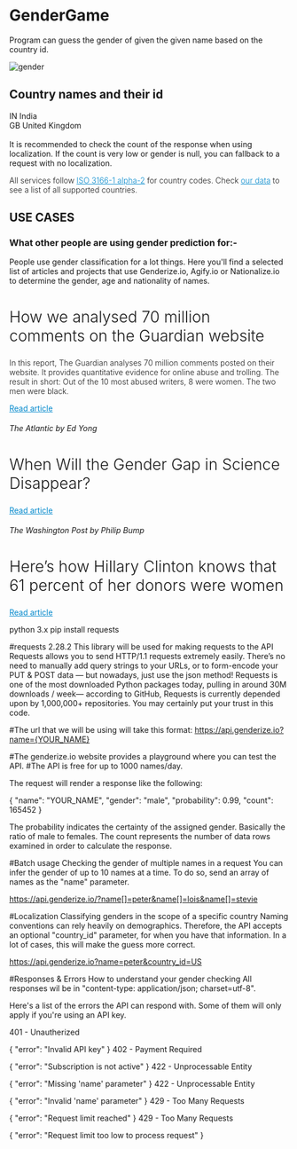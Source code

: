 # GenderGame
Program can guess the gender of given the given name based on the country id.

![gender](https://user-images.githubusercontent.com/29086241/228649894-ba8f7628-5d17-4a1b-879e-d0694910068f.png)

<h2>Country names and their id</h2>
IN  	India <br>
GB	United Kingdom <br> <br>
It is recommended to check the count of the response when using localization. If the count is very low or gender is null, you can fallback to a request with no localization.
<p class="MuiTypography-root MuiTypography-body1 MuiTypography-paragraph" style="font-weight: 300;">All services follow <a class="MuiTypography-root MuiLink-root MuiLink-underlineHover MuiTypography-colorPrimary" href="http://en.wikipedia.org/wiki/ISO_3166-1_alpha-2" style="color: rgb(0, 136, 204);">ISO 3166-1 alpha-2</a> for country codes. Check <a class="MuiTypography-root MuiLink-root MuiLink-underlineHover MuiTypography-colorPrimary" href="/our-data" style="color: rgb(0, 136, 204);">our data</a> to see a list of all supported countries.</p>

<h2>USE CASES</h2>
<h3>What other people are using gender prediction for:- </h3>
People use gender classification for a lot things. Here you'll find a selected list of articles and projects that use Genderize.io, Agify.io or Nationalize.io to determine the gender, age and nationality of names.

<h2 class="MuiTypography-root jss3 MuiTypography-h2" style="font-size: 1.75rem; font-weight: 300;">How we analysed 70 million comments on the Guardian website</h2>
<p class="MuiTypography-root jss4 MuiTypography-body1" style="font-weight: 300;">In this report, The Guardian analyses 70 million comments posted on their website. It provides quantitative evidence for online abuse and trolling. The result in short: Out of the 10 most abused writers, 8 were women. The two men were black.</p>
<a class="MuiTypography-root MuiLink-root MuiLink-underlineHover MuiTypography-colorPrimary" href="https://www.theguardian.com/technology/2016/apr/12/how-we-analysed-70m-comments-guardian-website" target="_BLANK" style="color: rgb(0, 136, 204);">Read article</a>


<h6 class="MuiTypography-root jss5 MuiTypography-subtitle2">The Atlantic<span class="MuiTypography-root MuiTypography-caption">&nbsp;by Ed Yong</span></h6>
<h2 class="MuiTypography-root jss3 MuiTypography-h2" style="font-size: 1.75rem; font-weight: 300;">When Will the Gender Gap in Science Disappear?</h2>
<a class="MuiTypography-root MuiLink-root MuiLink-underlineHover MuiTypography-colorPrimary" href="https://www.theatlantic.com/science/archive/2018/04/when-will-the-gender-gap-in-science-disappear/558413/" target="_BLANK" style="color: rgb(0, 136, 204);">Read article</a>



<h6 class="MuiTypography-root jss5 MuiTypography-subtitle2">The Washington Post<span class="MuiTypography-root MuiTypography-caption">&nbsp;by Philip Bump</span></h6>
<h2 class="MuiTypography-root jss3 MuiTypography-h2" style="font-size: 1.75rem; font-weight: 300;">Here’s how Hillary Clinton knows that 61 percent of her donors were women</h2>
<a class="MuiTypography-root MuiLink-root MuiLink-underlineHover MuiTypography-colorPrimary" href="https://www.washingtonpost.com/news/the-fix/wp/2015/07/16/heres-how-hillary-clinton-knows-that-61-percent-of-her-donors-were-women" target="_BLANK" style="color: rgb(0, 136, 204);">Read article</a>





python 3.x
pip install requests

#requests 2.28.2
This library will be used for making requests to the API
Requests allows you to send HTTP/1.1 requests extremely easily. 
There’s no need to manually add query strings to your URLs, or to form-encode your PUT & POST data — but nowadays, just use the json method!
Requests is one of the most downloaded Python packages today, pulling in around 30M downloads / week— according to GitHub, Requests is currently depended upon by 1,000,000+ repositories. You may certainly put your trust in this code.







#The url that we will be using will take this format:
https://api.genderize.io?name={YOUR_NAME}

#The genderize.io website provides a playground where you can test the API.
#The API is free for up to 1000 names/day.

The request will render a response like the following:

{
  "name": "YOUR_NAME",
  "gender": "male",
  "probability": 0.99,
  "count": 165452
}

The probability indicates the certainty of the assigned gender. 
Basically the ratio of male to females. 
The count represents the number of data rows examined in order to calculate the response.

#Batch usage
Checking the gender of multiple names in a request
You can infer the gender of up to 10 names at a time. To do so, send an array of names as the "name" parameter.

https://api.genderize.io/?name[]=peter&name[]=lois&name[]=stevie



#Localization
Classifying genders in the scope of a specific country
Naming conventions can rely heavily on demographics. Therefore, the API accepts an optional "country_id" parameter, for when you have that information. 
In a lot of cases, this will make the guess more correct.

https://api.genderize.io?name=peter&country_id=US






#Responses & Errors
How to understand your gender checking
All responses wil be in "content-type: application/json; charset=utf-8".

Here's a list of the errors the API can respond with. Some of them will only apply if you're using an API key.

401 - Unautherized

{ "error": "Invalid API key" }
402 - Payment Required

{ "error": "Subscription is not active" }
422 - Unprocessable Entity

{ "error": "Missing 'name' parameter" }
422 - Unprocessable Entity

{ "error": "Invalid 'name' parameter" }
429 - Too Many Requests

{ "error": "Request limit reached" }
429 - Too Many Requests

{ "error": "Request limit too low to process request" }


